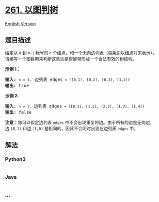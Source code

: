 # [261. 以图判树](https://leetcode-cn.com/problems/graph-valid-tree)

[English Version](/solution/0200-0299/0261.Graph%20Valid%20Tree/README_EN.md)

## 题目描述

<!-- 这里写题目描述 -->

<p>给定从 <code>0</code> 到 <code>n-1</code>&nbsp;标号的&nbsp;<code>n</code> 个结点，和一个无向边列表（每条边以结点对来表示），请编写一个函数用来判断这些边是否能够形成一个合法有效的树结构。</p>

<p><strong>示例 1：</strong></p>

<pre><strong>输入:</strong> <code>n = 5</code>, 边列表 edges<code> = [[0,1], [0,2], [0,3], [1,4]]</code>
<strong>输出:</strong> true</pre>

<p><strong>示例 2:</strong></p>

<pre><strong>输入:</strong> <code>n = 5, </code>边列表 edges<code> = [[0,1], [1,2], [2,3], [1,3], [1,4]]</code>
<strong>输出:</strong> false</pre>

<p><strong>注意：</strong>你可以假定边列表 <code>edges</code> 中不会出现重复的边。由于所有的边是无向边，边&nbsp;<code>[0,1]</code>&nbsp;和边 <code>[1,0]</code>&nbsp;是相同的，因此不会同时出现在边列表 <code>edges</code> 中。</p>


## 解法

<!-- 这里可写通用的实现逻辑 -->

<!-- tabs:start -->

### **Python3**

<!-- 这里可写当前语言的特殊实现逻辑 -->

```python

```

### **Java**

<!-- 这里可写当前语言的特殊实现逻辑 -->

```java

```

### **...**

```

```

<!-- tabs:end -->
